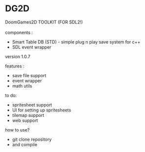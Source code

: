# DG2D 
DoomGames2D TOOLKIT (FOR SDL2!)
<br>
<br>
components :<br>
-  Smart Table DB (STD) - simple plug n play save system for c++
-  SDL event wrapper

version 1.0.7

features :
- save file support
- event wrapper
- math utils

to do:
- spritesheet support
- UI for setting up spritesheets
- tilemap support
- web support

how to use?
- git clone repository
- and compile
